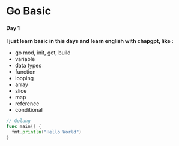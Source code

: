 # Go Basic

#### Day 1

<strong> I just learn basic in this days and learn english with chapgpt, like :</strong>

- go mod, init, get, build
- variable
- data types
- function
- looping
- array
- slice
- map
- reference
- conditional

```go
// Golang
func main() {
  fmt.println("Hello World")
}
```
